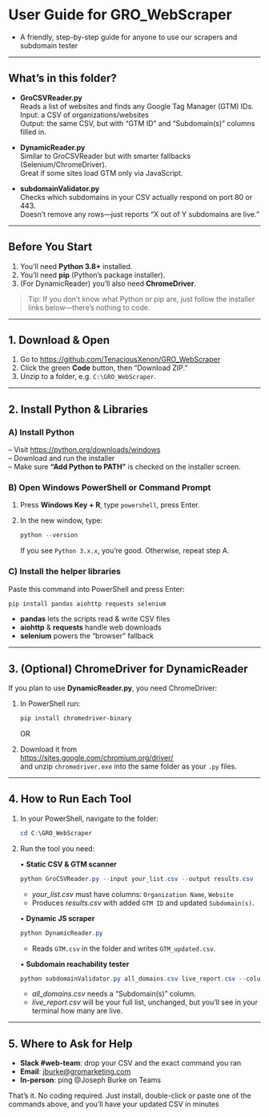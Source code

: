 # User Guide for GRO_WebScraper

- A friendly, step-by-step guide for anyone to use our scrapers and subdomain tester

---

## What’s in this folder?

- **GroCSVReader.py**  
  Reads a list of websites and finds any Google Tag Manager (GTM) IDs.  
  Input: a CSV of organizations/websites  
  Output: the same CSV, but with “GTM ID” and “Subdomain(s)” columns filled in.

- **DynamicReader.py**  
  Similar to GroCSVReader but with smarter fallbacks (Selenium/ChromeDriver).  
  Great if some sites load GTM only via JavaScript.

- **subdomainValidator.py**  
  Checks which subdomains in your CSV actually respond on port 80 or 443.  
  Doesn’t remove any rows—just reports “X out of Y subdomains are live.”

---

## Before You Start

1. You’ll need **Python 3.8+** installed.  
2. You’ll need **pip** (Python’s package installer).  
3. (For DynamicReader) you’ll also need **ChromeDriver**.

> Tip: If you don’t know what Python or pip are, just follow the installer links below—there’s nothing to code.

---

## 1. Download & Open

1. Go to https://github.com/TenaciousXenon/GRO_WebScraper  
2. Click the green **Code** button, then “Download ZIP.”  
3. Unzip to a folder, e.g. `C:\GRO_WebScraper`.

---

## 2. Install Python & Libraries

### A) Install Python  
– Visit https://python.org/downloads/windows  
– Download and run the installer  
– Make sure **“Add Python to PATH”** is checked on the installer screen.

### B) Open Windows PowerShell or Command Prompt  
1. Press **Windows Key + R**, type `powershell`, press Enter.  
2. In the new window, type:

   ```powershell
   python --version
   ```

   If you see `Python 3.x.x`, you’re good. Otherwise, repeat step A.

### C) Install the helper libraries

Paste this command into PowerShell and press Enter:

```powershell
pip install pandas aiohttp requests selenium
```

- **pandas** lets the scripts read & write CSV files  
- **aiohttp** & **requests** handle web downloads  
- **selenium** powers the “browser” fallback

---

## 3. (Optional) ChromeDriver for DynamicReader

If you plan to use **DynamicReader.py**, you need ChromeDriver:

1. In PowerShell run:

   ```powershell
   pip install chromedriver-binary
   ```

   OR

2. Download it from  
   https://sites.google.com/chromium.org/driver/  
   and unzip `chromedriver.exe` into the same folder as your `.py` files.

---

## 4. How to Run Each Tool

1. In your PowerShell, navigate to the folder:

   ```powershell
   cd C:\GRO_WebScraper
   ```

2. Run the tool you need:

   • **Static CSV & GTM scanner**  
     ```powershell
     python GroCSVReader.py --input your_list.csv --output results.csv
     ```  
     - *your_list.csv* must have columns: `Organization Name`, `Website`  
     - Produces *results.csv* with added `GTM ID` and updated `Subdomain(s)`.

   • **Dynamic JS scraper**  
     ```powershell
     python DynamicReader.py
     ```  
     - Reads `GTM.csv` in the folder and writes `GTM_updated.csv`.

   • **Subdomain reachability tester**  
     ```powershell
     python subdomainValidator.py all_domains.csv live_report.csv --column "Subdomain(s)"
     ```  
     - *all_domains.csv* needs a “Subdomain(s)” column.  
     - *live_report.csv* will be your full list, unchanged, but you’ll see in your terminal how many are live.

---

## 5. Where to Ask for Help

- **Slack #web-team**: drop your CSV and the exact command you ran  
- **Email**: jburke@gromarketing.com  
- **In-person**: ping @Joseph Burke on Teams

That’s it. No coding required. Just install, double-click or paste one of the commands above, and you’ll have your updated CSV in minutes  
